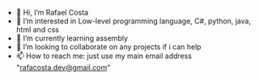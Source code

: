 - 👋 Hi, I’m Rafael Costa
- 👀 I’m interested in Low-level programming language, C#, python, java, html and css
- 🌱 I’m currently learning assembly
- 💞️ I’m looking to collaborate on any projects if i can help
- 📫 How to reach me: just use my main email address "rafacosta.dev@gmail.com"

<!---
jake7038/jake7038 is a ✨ special ✨ repository because its `README.md` (this file) appears on your GitHub profile.
You can click the Preview link to take a look at your changes.
--->
